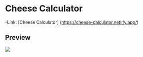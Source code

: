 # Cheese Calculator

-Link:
[Cheese Calculator] (https://cheese-calculator.netlify.app/)

## Preview
![](assets/preview.png)